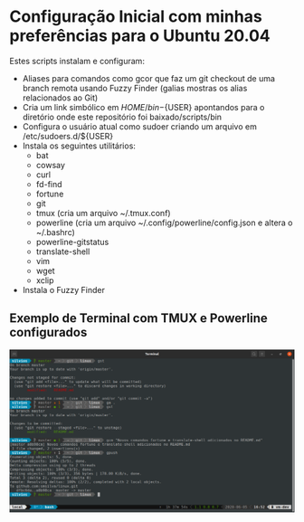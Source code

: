 # Configuração Inicial com minhas preferências para o Ubuntu 20.04

Estes scripts instalam e configuram:

- Aliases para comandos como gcor que faz um git checkout de uma branch remota usando Fuzzy Finder (galias mostras os alias relacionados ao Git)
- Cria um link simbólico em ${HOME}/bin-${USER} apontandos para o diretório onde este repositório foi baixado/scripts/bin
- Configura o usuário atual como sudoer criando um arquivo em /etc/sudoers.d/${USER}
- Instala os seguintes utilitários:
  - bat
  - cowsay
  - curl
  - fd-find
  - fortune
  - git
  - tmux (cria um arquivo ~/.tmux.conf)
  - powerline (cria um arquivo ~/.config/powerline/config.json e altera o ~/.bashrc)
  - powerline-gitstatus
  - translate-shell
  - vim
  - wget
  - xclip
- Instala o Fuzzy Finder

## Exemplo de Terminal com TMUX e Powerline configurados
![Terminal Configurado](/imagens/terminal.png)
